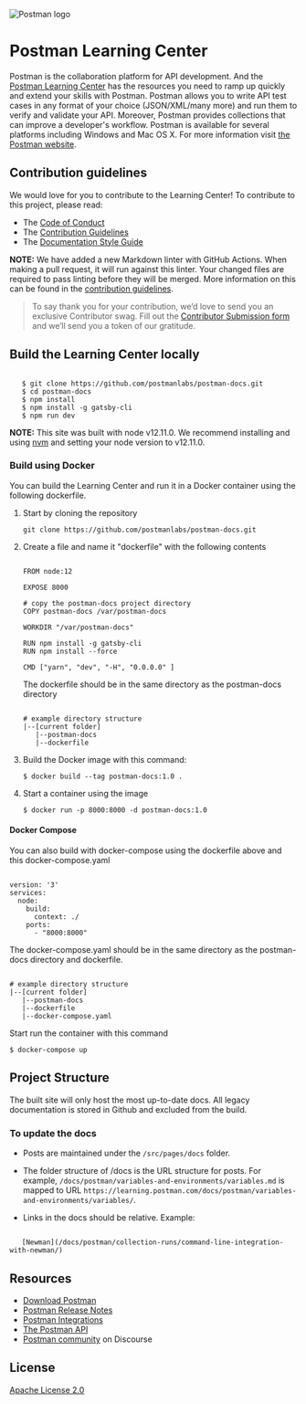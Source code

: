 ![Postman logo](https://assets.getpostman.com/common-share/postman-github-logo.png "Postman logo")

# Postman Learning Center

Postman is the collaboration platform for API development. And the [Postman Learning Center](https://learning.postman.com/) has the resources you need to ramp up quickly and extend your skills with Postman. Postman allows you to write API test cases in any format of your choice (JSON/XML/many more) and run them to verify and validate your API. Moreover, Postman provides collections that can improve a developer's workflow. Postman is available for several platforms including Windows and Mac OS X. For more information visit [the Postman website](https://www.postman.com/).

## Contribution guidelines

We would love for you to contribute to the Learning Center! To contribute to this project, please read:

* The [Code of Conduct](https://www.postman.com/code-of-conduct)
* The [Contribution Guidelines](CONTRIBUTING.md)
* The [Documentation Style Guide](DOCS_STYLE_GUIDE.md)

**NOTE:** We have added a new Markdown linter with GitHub Actions. When making a pull request, it will run against this linter. Your changed files are required to pass linting before they will be merged. More information on this can be found in the [contribution guidelines](CONTRIBUTING.md).

> To say thank you for your contribution, we’d love to send you an exclusive Contributor swag. Fill out the [Contributor Submission form](https://docs.google.com/forms/d/e/1FAIpQLSfbLAcxl-IOiv3NmgEaWw7FleOaXnIyIoIrY_zn6U4JvjQBGA/viewform?usp=send_form) and we’ll send you a token of our gratitude.

## Build the Learning Center locally

```

   $ git clone https://github.com/postmanlabs/postman-docs.git
   $ cd postman-docs
   $ npm install
   $ npm install -g gatsby-cli
   $ npm run dev

```

**NOTE:** This site was built with node v12.11.0. We recommend installing and using [nvm](https://github.com/nvm-sh/nvm) and setting your node version to v12.11.0.

### Build using Docker

You can build the Learning Center and run it in a Docker container using the following dockerfile.

1. Start by cloning the repository

   `git clone https://github.com/postmanlabs/postman-docs.git`

2. Create a file and name it "dockerfile" with the following contents

    ```

    FROM node:12

    EXPOSE 8000

    # copy the postman-docs project directory
    COPY postman-docs /var/postman-docs

    WORKDIR "/var/postman-docs"

    RUN npm install -g gatsby-cli
    RUN npm install --force

    CMD ["yarn", "dev", "-H", "0.0.0.0" ]

    ```

    The dockerfile should be in the same directory as the postman-docs directory

    ```

    # example directory structure
    |--[current folder]
       |--postman-docs
       |--dockerfile

    ```

3. Build the Docker image with this command:

   `$ docker build --tag postman-docs:1.0 .`

4. Start a container using the image

   `$ docker run -p 8000:8000 -d postman-docs:1.0`

#### Docker Compose

You can also build with docker-compose using the dockerfile above and this docker-compose.yaml

```

version: '3'
services:
  node:
    build:
      context: ./
    ports:
      - "8000:8000"

```

The docker-compose.yaml should be in the same directory as the postman-docs directory and dockerfile.

```

# example directory structure
|--[current folder]
   |--postman-docs
   |--dockerfile
   |--docker-compose.yaml

```

Start run the container with this command

`$ docker-compose up`

## Project Structure

The built site will only host the most up-to-date docs. All legacy documentation is stored in Github and excluded from the build.

### To update the docs

* Posts are maintained under the `/src/pages/docs` folder.

* The folder structure of /docs is the URL structure for posts. For example, `/docs/postman/variables-and-environments/variables.md` is mapped to URL `https://learning.postman.com/docs/postman/variables-and-environments/variables/`.

* Links in the docs should be relative. Example:

```

   [Newman](/docs/postman/collection-runs/command-line-integration-with-newman/)

```

## Resources

* [Download Postman](https://www.postman.com/downloads/)
* [Postman Release Notes](https://www.postman.com/downloads/release-notes)
* [Postman Integrations](https://www.postman.com/integrations/)
* [The Postman API](https://docs.api.getpostman.com/)
* [Postman community](https://community.postman.com/) on Discourse

## License

[Apache License 2.0](LICENSE)
